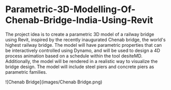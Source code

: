 # Parametric-3D-Modelling-Of-Chenab-Bridge-India-Using-Revit
The project idea is to create a parametric 3D model of a railway bridge using Revit, inspired by the recently inaugurated Chenab bridge, the world's highest railway bridge. The model will have parametric properties that can be interactively controlled using Dynamo, and will be used to design a 4D process animation based on a schedule within the tool desiteMD. Additionally, the model will be rendered in a realistic way to visualize the bridge design. The model will include steel piers and concrete piers as parametric families.

![Chenab Bridge](images/Chenab Bridge.png)
